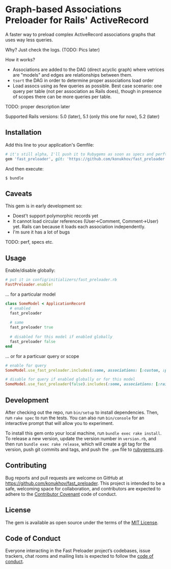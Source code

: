 # Graph-based Associations Preloader for Rails' ActiveRecord

A faster way to preload complex ActiveRecord associations graphs that uses way less queries.

Why?
Just check the logs. (TODO: Pics later)

How it works?
- Associations are added to the DAG (direct acyclic graph) where vetrices are "models" and edges are relationships between them.
- `tsort` the DAG in order to determine proper associations load order
- Load assocs using as few queries as possible. Best case scenario: one query per table (not per association as Rails does), though in presence of scopes there can be more queries per table.

TODO: proper description later

Supported Rails versions: 5.0 (later), 5.1 (only this one for now), 5.2 (later)

## Installation

Add this line to your application's Gemfile:

```ruby
# it's still alpha, I'll push it to Rubygems as soon as specs and perftests are done
gem 'fast_preloader', git: 'https://github.com/konukhov/fast_preloader'
```

And then execute:

    $ bundle

	
## Caveats

This gem is in early development so:
- Doest't support polymorphic records yet
- It cannot load circular references (User->Comment, Comment->User) yet. Rails can because it loads each association independently.
- I'm sure it has a lot of bugs

TODO: perf, specs etc.

## Usage

Enable/disable globally:

```ruby
# put it in config/initializers/fast_preloader.rb
FastPreloader.enable!
```

... for a particular model

```ruby
class SomeModel < ApplicationRecord
  # enabled
  fast_preloader
  
  # same
  fast_preloader true 
  
  # disabled for this model if enabled globally
  fast_preloader false 
end
```

... or for a particuar query or scope

```ruby
# enable for query
SomeModel.use_fast_preloader.includes(:some, associations: [:custom, :preloading])

# disable for query if enabled globally or for this model
SomeModel.use_fast_preloader(false).includes(:some, associations: [:rails, :preloading]) 
```

## Development

After checking out the repo, run `bin/setup` to install dependencies. Then, run `rake spec` to run the tests. You can also run `bin/console` for an interactive prompt that will allow you to experiment.

To install this gem onto your local machine, run `bundle exec rake install`. To release a new version, update the version number in `version.rb`, and then run `bundle exec rake release`, which will create a git tag for the version, push git commits and tags, and push the `.gem` file to [rubygems.org](https://rubygems.org).

## Contributing

Bug reports and pull requests are welcome on GitHub at https://github.com/konukhov/fast_preloader. This project is intended to be a safe, welcoming space for collaboration, and contributors are expected to adhere to the [Contributor Covenant](http://contributor-covenant.org) code of conduct.

## License

The gem is available as open source under the terms of the [MIT License](https://opensource.org/licenses/MIT).

## Code of Conduct

Everyone interacting in the Fast Preloader project’s codebases, issue trackers, chat rooms and mailing lists is expected to follow the [code of conduct](https://github.com/[USERNAME]/activerecord_preloader/blob/master/CODE_OF_CONDUCT.md).

